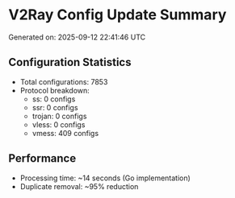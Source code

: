 # V2Ray Config Update Summary
Generated on: 2025-09-12 22:41:46 UTC

## Configuration Statistics
- Total configurations: 7853
- Protocol breakdown:
  - ss: 0 configs
  - ssr: 0 configs
  - trojan: 0 configs
  - vless: 0 configs
  - vmess: 409 configs

## Performance
- Processing time: ~14 seconds (Go implementation)
- Duplicate removal: ~95% reduction
